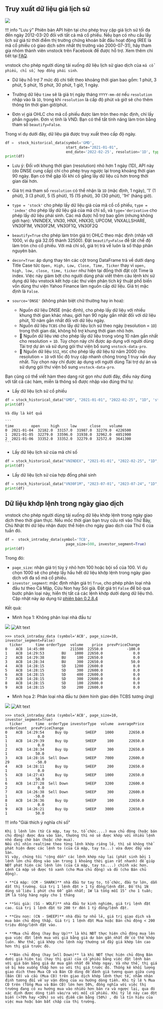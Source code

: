## Truy xuất dữ liệu giá lịch sử

![](../assets/images/stock_ohlc_data.png)

!!! info "Lưu ý"
    Phiên bản API hiện tại cho phép truy cập giá lịch sử tối đa đến ngày 2012-03-20 đối với tất cả mã cổ phiếu. Nếu bạn có nhu cầu lấy lịch sử giá từ thời điểm thị trường chứng khoán bắt đầu hoạt động (REE là mã cổ phiếu có giao dịch sớm nhất thị trường vào 2000-07-31), hãy tham gia nhóm thành viên vnstock trên Facebook để được hỗ trợ. Xem thêm chi tiết tại [FAQ](../faq/community.md).

vnstock cho phép người dùng tải xuống dữ liệu lịch sử giao dịch của `mã cổ phiếu, chỉ số, hợp đồng phái sinh`.

- Dữ liệu hỗ trợ 7 mức độ chi tiết theo khoảng thời gian bao gồm: 1 phút, 3 phút, 5 phút, 15 phút, 30 phút, 1 giờ, 1 ngày.

- Trường dữ liệu `time` sẽ là giá trị ngày tháng `YYYY-mm-dd` nếu `resolution` nhập vào là `1D`, trong khi `resolution` là cấp độ phút và giờ sẽ cho thêm thông tin thời gian giờ/phút.

- Đơn vị giá OHLC cho mã cổ phiếu được làm tròn theo mặc định, chỉ lấy phần nguyên. Đơn vị tính là VND. Bạn có thể tắt tính năng làm tròn bằng tham số `beautify=False`.

Trong ví dụ dưới đây, dữ liệu giá được truy xuất theo cấp độ ngày.

```python
df =  stock_historical_data(symbol='GMD', 
                            start_date="2021-01-01", 
                            end_date='2022-02-25', resolution='1D', type='stock', beautify=True, decor=False, source='DNSE')
print(df)
```

- Lưu ý: Đối với khung thời gian (resolution) nhỏ hơn 1 ngày (1D), API này (do DNSE cung cấp) chỉ cho phép truy ngược lại trong  khoảng thời gian 90 ngày. Bạn có thể gặp lỗi khi cố gắng lấy dữ liệu cũ hơn trong thời gian dài hơn.

- Giá trị mà tham số `resolution` có thể nhận là `1D` (mặc định, 1 ngày), '1' (1 phút), 3 (3 phút), 5 (5 phút), 15 (15 phút), 30 (30 phút), '1H' (hàng giờ).
- `type = 'stock'` cho phép lấy dữ liệu giá của mã cổ cổ phiếu, `type = 'index'` cho phép lấy dữ liệu giá của mã chỉ số, và `type='derivative` cho phép lấy dữ liệu phái sinh. Các mã được hỗ trợ bao gồm (nhưng không giới hạn): VNINDEX, VN30, HNX, HNX30, UPCOM, VNXALLSHARE, VN30F1M, VN30F2M, VN30F1Q, VN30F2Q
- `beautify=True` cho phép làm tròn giá trị OHLC theo mặc định (nhân với 1000, ví dụ giá 32.05 thành 32500). Đặt `beautify=False` để tắt chế độ làm tròn cho cổ phiếu. Với mã chỉ số, giá trị trả về luôn là số thập phân nguyên bản.
- `decor=True`: áp dụng thay tên các cột trong DataFrame trả về dưới dạng Title Case tức `Open, High, Low, Close, Time, Ticker` thay vì `open, high, low, close, time, ticker` như hiện tại đồng thời đặt cột Time là index. Việc này giảm bớt cho người dùng phải viết thêm câu lệnh khi sử dụng dữ liệu vnstock kết hợp các thư viện phân tích kỹ thuật phổ biến vốn dùng thư viện Yahoo Finance làm nguồn cấp dữ liệu. Giá trị mặc định là `False`.

- `source='DNSE'` (không phân biệt chữ thường hay in hoa): 
    - Nguồn dữ liệu DNSE (mặc định), cho phép lấy dữ liệu với nhiều khung thời gian khác nhau, giới hạn 90 ngày gần nhất đối với dữ liệu phút, 10 năm gần nhất đối với dữ liệu ngày. 
    - Nguồn dữ liệu `TCBS` cho lấy dữ liệu lịch sử theo ngày (resolution = `1D`) trong thời gian dài, không hỗ trợ khung thời gian nhỏ hơn.
    - 🔐 Nguồn dữ liệu `VND` cho phép lấy dữ liệu trong vòng 10 năm gần nhất cho resolution = `1D`. Tùy chọn này chỉ được áp dụng với người dùng Tài trợ dự án và sử dụng gói thư viện bổ sung `vnstock-data-pro`.
    - 🔐 Nguồn dữ liệu `SSI`, `HSC` cho phép lấy dữ liệu từ năm 2000 cho resolution = `1D` với tốc độ truy cập nhanh chóng trong 1 truy vấn duy nhất. Tùy chọn này chỉ được áp dụng với người dùng Tài trợ dự án và sử dụng gói thư viện bổ sung `vnstock-data-pro`.

Bạn cũng có thể viết hàm theo dạng rút gọn như dưới đây, điều này đúng với tất cả các hàm, miễn là thông số được nhập vào đúng thứ tự:

  - Lấy dữ liệu lịch sử cổ phiếu
  ```python
  df = stock_historical_data("GMD", "2021-01-01", "2022-02-25", "1D", 'stock')
  print(df)
  ```

    Và đây là kết quả

    ```
    time        open     high     low      close    volume
    0  2021-01-04  32182.0  33157.0  31987.0  32279.0  4226500
    1  2021-01-05  32279.0  33596.0  31938.0  32962.0  4851900
    2  2021-01-06  33352.0  33352.0  32279.0  32572.0  3641300
    ```

- Lấy dữ liệu lịch sử của mã chỉ số
```python
df = stock_historical_data("VNINDEX", "2021-01-01", "2022-02-25", "1D", 'index')
print(df)
```

- Lấy dữ liệu lịch sử của hợp đồng phái sinh
```python
df = stock_historical_data("VN30F1M", "2023-07-01", "2023-07-24", "1D", 'derivative')
print(df)
```

## Dữ liệu khớp lệnh trong ngày giao dịch

vnstock cho phép người dùng tải xuống dữ liệu khớp lệnh trong ngày giao dịch theo thời gian thực. Nếu mốc thời gian bạn truy cứu rơi vào Thứ Bảy, Chủ Nhật thì dữ liệu nhận được thể hiện cho ngày giao dịch của Thứ 6 của tuần đó.

```python
df =  stock_intraday_data(symbol='TCB', 
                            page_size=500, investor_segment=True)
print(df)
```

Trong đó:

- `page_size`: nhận giá trị tùy ý nhỏ hơn 100 hoặc bội số của 100. Ví dụ chọn 1000 sẽ cho phép lấy hầu hết dữ liệu khớp lệnh trong ngày giao dịch với đa số mã cổ phiếu.
- `investor_segment`: mặc định nhận giá trị `True`, cho phép phân loại nhà đầu tư theo Cá Mập, Cừu Non hay Sói già. Đặt giá trị `False` để bỏ qua bước phân loại này, hiển thị tất cả các lệnh khớp dưới dạng dữ liệu thô. Cập nhật này áp dụng từ [phiên bản 0.2.8.4](https://docs.vnstock.site/changes_log/#09-11-2023)

Kết quả:

  - Minh họa 1: Không phân loại nhà đầu tư

  ![](../assets/images/tcbs_intraday_screen1.png)
  ![Alt text](image-1.png)

```shell
>>> stock_intraday_data (symbol='ACB', page_size=10, investor_segment=False)
  ticker      time orderType  volume    price  prevPriceChange
0    ACB  14:45:00            211500  22550.0           -100.0
1    ACB  14:29:53        BU    1000  22650.0              0.0
2    ACB  14:29:38        BU     100  22650.0              0.0
3    ACB  14:28:34        BU     300  22650.0             50.0
4    ACB  14:28:15        SD    1200  22600.0              0.0
5    ACB  14:28:15        SD     300  22600.0              0.0
6    ACB  14:28:15        SD     400  22600.0              0.0
7    ACB  14:28:15        SD     300  22600.0              0.0
8    ACB  14:28:15        SD     100  22600.0              0.0
9    ACB  14:28:15        SD     200  22600.0              0.0
```

  - Minh họa 2: Phân loại nhà đầu tư (kèm hình giao diện TCBS tương ứng)

  ![](../assets/images/tcbs_intraday_screen2.png)
  ![Alt text](image.png)

```shell
>>> stock_intraday_data (symbol='ACB', page_size=10, investor_segment=True)
  ticker      time  orderType investorType  volume  averagePrice  orderCount  prevPriceChange
0    ACB  14:29:54     Buy Up        SHEEP    1000       22650.0           1              0.0
1    ACB  14:29:39     Buy Up        SHEEP     100       22650.0           1              0.0
2    ACB  14:28:34     Buy Up        SHEEP     300       22650.0           1             50.0
3    ACB  14:28:16  Sell Down        SHEEP    7000       22600.0          29            -50.0
4    ACB  14:28:11     Buy Up        SHEEP     200       22650.0           1              0.0
5    ACB  14:27:43     Buy Up        SHEEP    1000       22650.0           1             50.0
6    ACB  14:27:28  Sell Down        SHEEP    3200       22600.0           2              0.0
7    ACB  14:26:38  Sell Down        SHEEP     300       22600.0           1            -50.0
8    ACB  14:26:36     Buy Up        SHEEP     100       22650.0           1              0.0
9    ACB  14:26:21     Buy Up        SHEEP    3000       22650.0           1             50.0
```

!!! info "Giải thích ý nghĩa chỉ số"

    Khi 1 lệnh lớn (từ Cá mập, tay to, tổ chức....) mua chủ động (hoặc bán chủ động) được đưa vào Sàn, thường thì nó sẽ được khớp với nhiều lệnh nhỏ đang chờ bán (hoặc chờ mua). 
    Nếu chỉ nhìn realtime theo từng lệnh khớp riêng lẻ, thì sẽ không thể phát hiện được các lệnh to (của Cá mập, tay to...) vừa được đẩy vào Sàn. 
    Vì vậy, chúng tôi "cộng dồn" các lệnh khớp này lại (phát sinh bởi 1 lệnh lớn chủ động vào sàn trong 1 khoảng thời gian rất nhanh) để giúp NĐT phát hiện các lệnh lớn (của Cá mập, tay to....) chính xác hơn. Lệnh Cá mập sẽ được tô xanh (cho Mua chủ động) và đỏ (cho Bán chủ động). 

    • **Cá mập: (CM - SHARK)** nhà đầu tư tay to, tổ chức, đầu tư lớn, dẫn dắt thị trường. Giá trị 1 lệnh đặt > 1 tỷ đồng/lệnh đặt. Đồ thị 1N dùng số liệu 1 phút cho 60’ gần nhất; 1W là tổng mỗi 15’ cho 1 tuần; 1M là tổng hàng ngày cho 1 tháng

    • **Sói già: (SG - WOLF)** nhà đầu tư kinh nghiệm, giá trị lệnh đặt cao. Giá trị 1 lệnh đặt từ 200 tr đến 1 tỷ đồng/lệnh đặt.

    • **Cừu non: (CN - SHEEP)** nhà đầu tư nhỏ lẻ, giá trị giao dịch và mua bán chủ động thấp. Giá trị 1 lệnh đặt Mua hoặc Bán chủ động < 200 triệu đồng/lệnh đặt vào.

    • **Mua chủ động (hay Buy Up)** là khi NĐT thực hiện chủ động mua lên qua việc đặt lệnh mua với giá bằng giá dư bán gần nhất để có thể khớp luôn. Như thế, giá khớp cho lệnh này thường sẽ đẩy giá khớp lên cao hơn thị giá trước đó.

    • **Bán chủ động (hay Sell Down)** là khi NĐT thực hiện chủ động Bán dưới giá hiện tại (hay thị giá) của cổ phiếu bằng việc đặt lệnh bán với giá bán bằng giá dư mua gần nhất để khớp ngay. Và như thế, thị giá sẽ bị kéo xuống thấp hơn so với thị giá trước đó. Thống kê khối lượng giao dich theo Mua CĐ và Bán CĐ dùng để đánh giá tương quan giữa cung (Bán CĐ) và cầu (Mua CĐ) trên giao dịch khớp lệnh thực tế, nhằm nhận định tương đối về sự vận động của xu hướng dòng tiền. Khi tỷ lệ % Mua CĐ trên (Tổng Mua và Bán CĐ) lớn hơn 50%, đồng nghĩa với việc thị trường đang có xu hướng mua vào nhiều hơn bán ra và ngược lại, qua đó xác định được dòng tiền vào/ra với mỗi cổ phiếu. Khi tỷ lệ này cao đột biến (>70% hay <30%) so với điểm cân bằng (50%) , đó là tín hiệu của việc mua hoặc bán bất chấp của thị trường.